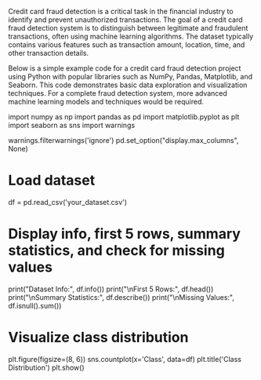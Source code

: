 Credit card fraud detection is a critical task in the financial industry to identify and prevent unauthorized transactions.
The goal of a credit card fraud detection system is to distinguish between legitimate and fraudulent transactions, often using machine learning algorithms.
The dataset typically contains various features such as transaction amount, location, time, and other transaction details.

Below is a simple example code for a credit card fraud detection project using Python with popular libraries such as NumPy, Pandas, Matplotlib, and Seaborn.
This code demonstrates basic data exploration and visualization techniques. For a complete fraud detection system, more advanced machine learning models and techniques would be required.

import numpy as np
import pandas as pd
import matplotlib.pyplot as plt
import seaborn as sns
import warnings

warnings.filterwarnings('ignore')
pd.set_option("display.max_columns", None)

# Load dataset
df = pd.read_csv('your_dataset.csv')

# Display info, first 5 rows, summary statistics, and check for missing values
print("Dataset Info:", df.info())
print("\nFirst 5 Rows:", df.head())
print("\nSummary Statistics:", df.describe())
print("\nMissing Values:", df.isnull().sum())

# Visualize class distribution
plt.figure(figsize=(8, 6))
sns.countplot(x='Class', data=df)
plt.title('Class Distribution')
plt.show()
